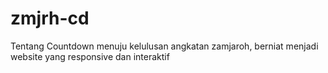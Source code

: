 # zmjrh-cd
Tentang Countdown menuju kelulusan angkatan zamjaroh, berniat menjadi website yang responsive dan interaktif
